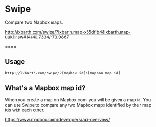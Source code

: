 Swipe
=====

Compare two Mapbox maps.

http://lxbarth.com/swipe/?lxbarth.map-x55dflb4&lxbarth.map-uuk1insw#14/40.7334/-73.9867

====

## Usage

    http://lxbarth.com/swipe/?[mapbox id]&[mapbox map id]

## What's a Mapbox map id?

When you create a map on Mapbox.com, you will be given a map id. You can use
Swipe to compare any two Mapbox maps identified by their map ids with each
other.

https://www.mapbox.com/developers/api-overview/
